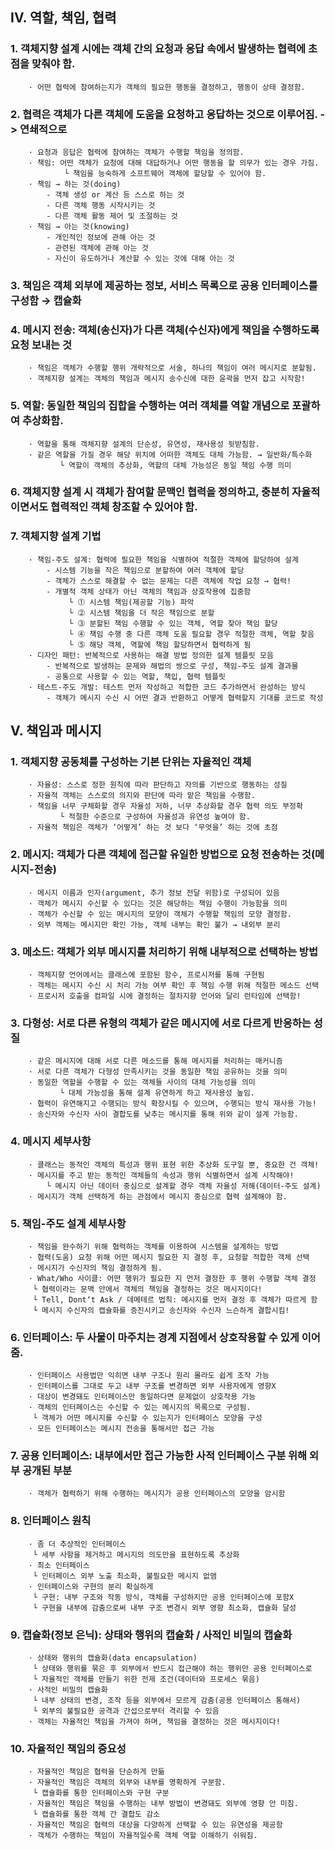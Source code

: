 ## IV. 역할, 책임, 협력

### 1. 객체지향 설계 시에는 객체 간의 요청과 응답 속에서 발생하는 협력에 초점을 맞춰야 함.
		· 어떤 협력에 참여하는지가 객체의 필요한 행동을 결정하고, 행동이 상태 결정함. 
### 2. 협력은 객체가 다른 객체에 도움을 요청하고 응답하는 것으로 이루어짐. -> 연쇄적으로
		· 요청과 응답은 협력에 참여하는 객체가 수행할 책임을 정의함.
		· 책임: 어떤 객체가 요청에 대해 대답하거나 어떤 행동을 할 의무가 있는 경우 가짐.
		   		└ 책임을 능숙하게 소프트웨어 객체에 할당할 수 있어야 함.
		· 책임 → 하는 것(doing)
			- 객체 생성 or 계산 등 스스로 하는 것
			- 다른 객체 행동 시작시키는 것
			- 다른 객체 활동 제어 및 조절하는 것
		· 책임 → 아는 것(knowing)
			- 개인적인 정보에 관해 아는 것
			- 관련된 객체에 관해 아는 것
			- 자신이 유도하거나 계산할 수 있는 것에 대해 아는 것
### 3. 책임은 객체 외부에 제공하는 정보, 서비스 목록으로 공용 인터페이스를 구성함 → 캡슐화
### 4. 메시지 전송: 객체(송신자)가 다른 객체(수신자)에게 책임을 수행하도록 요청 보내는 것
		· 책임은 객체가 수행할 행위 개략적으로 서술, 하나의 책임이 여러 메시지로 분할됨.
		· 객체지향 설계는 객체의 책임과 메시지 송수신에 대한 윤곽을 먼저 잡고 시작함!
### 5. 역할: 동일한 책임의 집합을 수행하는 여러 객체를 역할 개념으로 포괄하여 추상화함.
		· 역할을 통해 객체지향 설계의 단순성, 유연성, 재사용성 뒷받침함.
		· 같은 역할을 가질 경우 해당 위치에 어떠한 객체도 대체 가능함. → 일반화/특수화
		   	   └ 역할이 객체의 추상화, 역할의 대체 가능성은 동일 책임 수행 의미
### 6. 객체지향 설계 시 객체가 참여할 문맥인 협력을 정의하고, 충분히 자율적이면서도 협력적인 객체 창조할 수 있어야 함.
### 7. 객체지향 설계 기법
		· 책임-주도 설계: 협력에 필요한 책임을 식별하여 적절한 객체에 할당하여 설계
			- 시스템 기능을 작은 책임으로 분할하여 여러 객체에 할당
			- 객체가 스스로 해결할 수 없는 문제는 다른 객체에 작업 요청 → 협력!
			- 개별적 객체 상태가 아닌 객체의 책임과 상호작용에 집중함
			     └ ⓵ 시스템 책임(제공할 기능) 파악
			     └ ⓶ 시스템 책임을 더 작은 책임으로 분할
			     └ ⓷ 분할된 책임 수행할 수 있는 객체, 역할 찾아 책임 할당
			     └ ⓸ 책임 수행 중 다른 객체 도움 필요할 경우 적절한 객체, 역할 찾음
			     └ ⓹ 해당 객체, 역할에 책임 할당하면서 협력하게 됨
		· 디자인 패턴: 반복적으로 사용하는 해결 방법 정의한 설계 템플릿 모음
			- 반복적으로 발생하는 문제와 해법의 쌍으로 구성, 책임-주도 설계 결과물
			- 공통으로 사용할 수 있는 역할, 책입, 협력 템플릿
		· 테스트-주도 개발: 테스트 먼저 작성하고 적합한 코드 추가하면서 완성하는 방식
			- 객체가 메시지 수신 시 어떤 결과 반환하고 어떻게 협력할지 기대를 코드로 작성
## V. 책임과 메시지

### 1. 객체지향 공동체를 구성하는 기본 단위는 자율적인 객체
		· 자율성: 스스로 정한 원칙에 따라 판단하고 자의를 기반으로 행동하는 성질
		· 자율적 객체는 스스로의 의지와 판단에 따라 맡은 책임을 수행함.
		· 책임을 너무 구체화할 경우 자율성 저하, 너무 추상화할 경우 협력 의도 부정확
			   └ 적절한 수준으로 구성하여 자율성과 유연성 높여야 함.
		· 자율적 책임은 객체가 ‘어떻게’ 하는 것 보다 ‘무엇을’ 하는 것에 초점
### 2. 메시지: 객체가 다른 객체에 접근할 유일한 방법으로 요청 전송하는 것(메시지-전송)
		· 메시지 이름과 인자(argument, 추가 정보 전달 위함)로 구성되어 있음
		· 객체가 메시지 수신할 수 있다는 것은 해당하는 책임 수행이 가능함을 의미
		· 객체가 수신할 수 있는 메시지의 모양이 객체가 수행할 책임의 모양 결정함.
		· 외부 객체는 메시지만 확인 가능, 객체 내부는 확인 불가 → 내외부 분리
### 3. 메소드: 객체가 외부 메시지를 처리하기 위해 내부적으로 선택하는 방법
		· 객체지향 언어에서는 클래스에 포함된 함수, 프로시저를 통해 구현됨
		· 객체는 메시지 수신 시 처리 가능 여부 확인 후 책임 수행 위해 적절한 메소드 선택
		· 프로시저 호출을 컴파일 시에 결정하는 절차지향 언어와 달리 런타임에 선택함!
### 3. 다형성: 서로 다른 유형의 객체가 같은 메시지에 서로 다르게 반응하는 성질
		· 같은 메시지에 대해 서로 다른 메소드를 통해 메시지를 처리하는 매커니즘
		· 서로 다른 객체가 다형성 만족시키는 것을 동일한 책임 공유하는 것을 의미
		· 동일한 역할을 수행할 수 있는 객체들 사이의 대체 가능성을 의미
			   └ 대체 가능성을 통해 설계 유연하게 하고 재사용성 높임.
		· 협력이 유연해지고 수행되는 방식 확장시킬 수 있으며, 수행되는 방식 재사용 가능!
		· 송신자와 수신자 사이 결합도를 낮추는 메시지를 통해 위와 같이 설계 가능함.
### 4. 메시지 세부사항
		· 클래스는 동적인 객체의 특성과 행위 표현 위한 추상화 도구일 뿐, 중요한 건 객체!
		· 메시지를 주고 받는 동적인 객체들의 속성과 행위 식별하면서 설계 시작해야!
 	        └ 메시지 아닌 데이터 중심으로 설계할 경우 객체 자율성 저해(데이터-주도 설계)
		· 메시지가 객체 선택하게 하는 관점에서 메시지 중심으로 협력 설계해야 함.
### 5. 책임-주도 설계 세부사항
		· 책임을 완수하기 위해 협력하는 객체를 이용하여 시스템을 설계하는 방법
		· 협력(도움) 요청 위해 어떤 메시지 필요한 지 결정 후, 요청할 적합한 객체 선택
		· 메시지가 수신자의 책임 결정하게 됨.
		· What/Who 사이클: 어떤 행위가 필요한 지 먼저 결정한 후 행위 수행할 객체 결정
 	     └ 협력이라는 문맥 안에서 객체의 책임을 결정하는 것은 메시지이다!
 	     └ Tell, Dont‘t Ask / 데메테르 법칙: 메시지를 먼저 결정 후 객체가 따르게 함
 	     └ 메시지 수신자의 캡슐화를 증진시키고 송신자와 수신자 느슨하게 결합시킴!
### 6. 인터페이스: 두 사물이 마주치는 경계 지점에서 상호작용할 수 있게 이어줌.
		· 인터페이스 사용법만 익히면 내부 구조나 원리 몰라도 쉽게 조작 가능
		· 인터페이스를 그대로 두고 내부 구조를 변경하면 외부 사용자에게 영향X
		· 대상이 변경돼도 인터페이스만 동일하다면 문제없이 상호작용 가능
		· 객체의 인터페이스는 수신할 수 있는 메시지의 목록으로 구성됨.
 	     └ 객체가 어떤 메시지를 수신할 수 있는지가 인터페이스 모양을 구성
		· 모든 인터페이스는 메시지 전송을 통해서만 접근 가능
### 7. 공용 인터페이스: 내부에서만 접근 가능한 사적 인터페이스 구분 위해 외부 공개된 부분
		· 객체가 협력하기 위해 수행하는 메시지가 공용 인터페이스의 모양을 암시함

### 8. 인터페이스 원칙
		· 좀 더 추상적인 인터페이스
 	     └ 세부 사항을 제거하고 메시지의 의도만을 표현하도록 추상화
		· 최소 인터페이스
 	     └ 인터페이스 외부 노출 최소화, 불필요한 메시지 없앰
	 	· 인터페이스와 구현의 분리 확실하게
 	     └ 구현: 내부 구조와 작동 방식, 객체를 구성하지만 공용 인터페이스에 포함X
 	     └ 구현을 내부에 감춤으로써 내부 구조 변경시 외부 영향 최소화, 캡슐화 달성
### 9. 캡슐화(정보 은닉): 상태와 행위의 캡슐화 / 사적인 비밀의 캡슐화
		· 상태와 행위의 캡슐화(data encapsulation)
 	     └ 상태와 행위를 묶은 후 외부에서 반드시 접근해야 하는 행위만 공용 인터페이스로
 	     └ 자율적인 객체를 만들기 위한 전제 조건(데이터와 프로세스 묶음)
		· 사적인 비밀의 캡슐화
 	     └ 내부 상태의 변경, 조작 등을 외부에서 모르게 감춤(공용 인터페이스 통해서)
 	     └ 외부의 불필요한 공격과 간섭으로부터 격리할 수 있음
		· 객체는 자율적인 책임을 가져야 하며, 책임을 결정하는 것은 메시지이다!
### 10. 자율적인 책임의 중요성
		· 자율적인 책임은 협력을 단순하게 만듦
		· 자율적인 책임은 객체의 외부와 내부를 명확하게 구분함.
 	     └ 캡슐화를 통한 인터페이스와 구현 구분
		· 자율적인 책임은 책임을 수행하는 내부 방법이 변경돼도 외부에 영향 안 미침.
 	     └ 캡슐화를 통한 객체 간 결합도 감소
		· 자율적인 책임은 협력의 대상을 다양하게 선택할 수 있는 유연성을 제공함
		· 객체가 수행하는 책임이 자율적일수록 객체 역할 이해하기 쉬워짐.